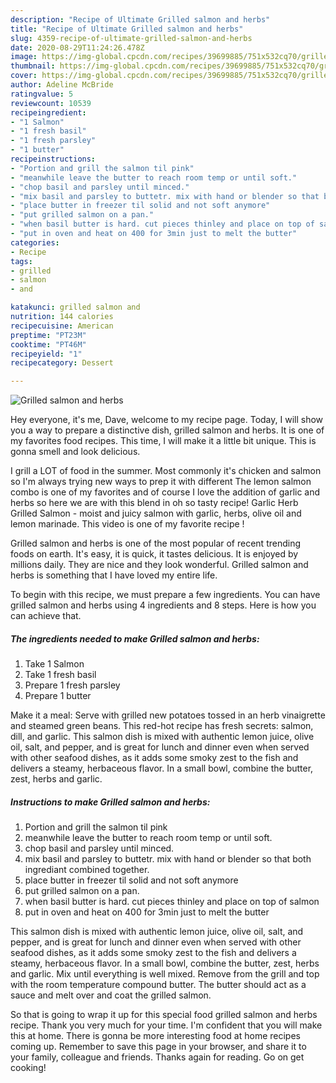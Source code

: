```yaml
---
description: "Recipe of Ultimate Grilled salmon and herbs"
title: "Recipe of Ultimate Grilled salmon and herbs"
slug: 4359-recipe-of-ultimate-grilled-salmon-and-herbs
date: 2020-08-29T11:24:26.478Z
image: https://img-global.cpcdn.com/recipes/39699885/751x532cq70/grilled-salmon-and-herbs-recipe-main-photo.jpg
thumbnail: https://img-global.cpcdn.com/recipes/39699885/751x532cq70/grilled-salmon-and-herbs-recipe-main-photo.jpg
cover: https://img-global.cpcdn.com/recipes/39699885/751x532cq70/grilled-salmon-and-herbs-recipe-main-photo.jpg
author: Adeline McBride
ratingvalue: 5
reviewcount: 10539
recipeingredient:
- "1 Salmon"
- "1 fresh basil"
- "1 fresh parsley"
- "1 butter"
recipeinstructions:
- "Portion and grill the salmon til pink"
- "meanwhile leave the butter to reach room temp or until soft."
- "chop basil and parsley until minced."
- "mix basil and parsley to buttetr. mix with hand or blender so that both ingrediant combined together."
- "place butter in freezer til solid and not soft anymore"
- "put grilled salmon on a pan."
- "when basil butter is hard. cut pieces thinley and place on top of salmon"
- "put in oven and heat on 400 for 3min just to melt the butter"
categories:
- Recipe
tags:
- grilled
- salmon
- and

katakunci: grilled salmon and 
nutrition: 144 calories
recipecuisine: American
preptime: "PT23M"
cooktime: "PT46M"
recipeyield: "1"
recipecategory: Dessert

---
```



![Grilled salmon and herbs](https://img-global.cpcdn.com/recipes/39699885/751x532cq70/grilled-salmon-and-herbs-recipe-main-photo.jpg)

Hey everyone, it's me, Dave, welcome to my recipe page. Today, I will show you a way to prepare a distinctive dish, grilled salmon and herbs. It is one of my favorites food recipes. This time, I will make it a little bit unique. This is gonna smell and look delicious.

I grill a LOT of food in the summer. Most commonly it&#39;s chicken and salmon so I&#39;m always trying new ways to prep it with different The lemon salmon combo is one of my favorites and of course I love the addition of garlic and herbs so here we are with this blend in oh so tasty recipe! Garlic Herb Grilled Salmon - moist and juicy salmon with garlic, herbs, olive oil and lemon marinade. This video is one of my favorite recipe !

Grilled salmon and herbs is one of the most popular of recent trending foods on earth. It's easy, it is quick, it tastes delicious. It is enjoyed by millions daily. They are nice and they look wonderful. Grilled salmon and herbs is something that I have loved my entire life.


To begin with this recipe, we must prepare a few ingredients. You can have grilled salmon and herbs using 4 ingredients and 8 steps. Here is how you can achieve that.

<!--inarticleads1-->

##### The ingredients needed to make Grilled salmon and herbs:

1. Take 1 Salmon
1. Take 1 fresh basil
1. Prepare 1 fresh parsley
1. Prepare 1 butter


Make it a meal: Serve with grilled new potatoes tossed in an herb vinaigrette and steamed green beans. This red-hot recipe has fresh secrets: salmon, dill, and garlic. This salmon dish is mixed with authentic lemon juice, olive oil, salt, and pepper, and is great for lunch and dinner even when served with other seafood dishes, as it adds some smoky zest to the fish and delivers a steamy, herbaceous flavor. In a small bowl, combine the butter, zest, herbs and garlic. 

<!--inarticleads2-->

##### Instructions to make Grilled salmon and herbs:

1. Portion and grill the salmon til pink
1. meanwhile leave the butter to reach room temp or until soft.
1. chop basil and parsley until minced.
1. mix basil and parsley to buttetr. mix with hand or blender so that both ingrediant combined together.
1. place butter in freezer til solid and not soft anymore
1. put grilled salmon on a pan.
1. when basil butter is hard. cut pieces thinley and place on top of salmon
1. put in oven and heat on 400 for 3min just to melt the butter


This salmon dish is mixed with authentic lemon juice, olive oil, salt, and pepper, and is great for lunch and dinner even when served with other seafood dishes, as it adds some smoky zest to the fish and delivers a steamy, herbaceous flavor. In a small bowl, combine the butter, zest, herbs and garlic. Mix until everything is well mixed. Remove from the grill and top with the room temperature compound butter. The butter should act as a sauce and melt over and coat the grilled salmon. 

So that is going to wrap it up for this special food grilled salmon and herbs recipe. Thank you very much for your time. I'm confident that you will make this at home. There is gonna be more interesting food at home recipes coming up. Remember to save this page in your browser, and share it to your family, colleague and friends. Thanks again for reading. Go on get cooking!
